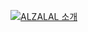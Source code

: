 [![ALZALAL 소개](https://www.youtube.com/watch?v=4oFgTRJQhr8/0.jpg)](https://www.youtube.com/watch?v=4oFgTRJQhr8)

